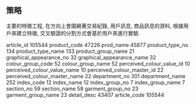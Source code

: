 
##  策略

主要的特徵工程, 在方向上會圍繞著交易紀錄, 用戶訊息, 商品訊息的資料, 根據用戶來建立特徵, 交叉驗證的分割方式會基於用戶來進行實驗.

article_id                      105544
product_code                     47226
prod_name                        45877
product_type_no                    134
product_type_name                  133
product_group_name                  21
graphical_appearance_no             32
graphical_appearance_name           32
colour_group_code                   52
colour_group_name                   52
perceived_colour_value_id           10
perceived_colour_value_name         10
perceived_colour_master_id          22
perceived_colour_master_name        22
department_no                      301
department_name                    252
index_code                          12
index_name                          12
index_group_no                       7
index_group_name                     7
section_no                          59
section_name                        58
garment_group_no                    23
garment_group_name                  23
detail_desc                      43407
article_code                    105544